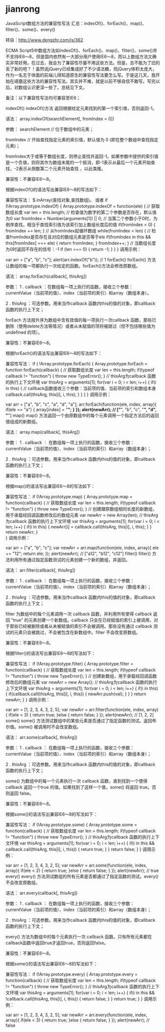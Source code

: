 # jianrong
JavaScript数组方法的兼容性写法 汇总：indexOf()、forEach()、map()、filter()、some()、every()

转自：http://www.dengzhr.com/js/362

ECMA Script5中数组方法如indexOf()、forEach()、map()、filter()、some()并不支持IE6～8，但是国内依然有一大部分用户使用IE6～8，而以上数组方法又确实非常好用。在过去，我会为了兼容性尽量不用这些方法。但是，总不能为了旧的丢了新的吧？！虽然说jQuery已经集成好了不少语法糖，但jQuery体积太庞大，作为一名志于体面的前端儿得知道原生的兼容性写法要怎么写。于是这几天，我开始在琢磨这些方法的兼容性写法。其实并不难，就是以前不够自信不敢写。写完以后，对数组认识更深一些了。总结见下文。

备注：以下兼容性写法均可兼容至IE6；

indexOf()
indexOf()方法 返回根据给定元素找到的第一个索引值，否则返回-1。

语法：
array.indexOf(searchElement[, fromIndex = 0])

参数：
searchElement // 位于数组中的元素；

fromIndex // 开始查找指定元素的索引值，默认值为 0 (即在整个数组中查找指定元素)；

fromIndex大于或等于数组长度，则停止查找并返回-1。如果参数中提供的索引值是一个负值，则将其作为数组末尾的一个抵消，即-1表示从最后一个元素开始查找，-2表示从倒数第二个元素开始查找 ，以此类推。

兼容性：不兼容IE6～8。

根据indexOf()的语法写出兼容IE6～8的写法如下：

兼容性写法：
$.inArray(查找对象,查找数组)。
或者
if (!Array.prototype.indexOf) {
    Array.prototype.indexOf = function(ele) {
        // 获取数组长度
        var len = this.length;
        // 检查值为数字的第二个参数是否存在，默认值为0
        var fromIndex = Number(arguments[1]) || 0;
        // 当第二个参数小于0时，为倒序查找，相当于查找索引值为该索引加上数组长度后的值
        if(fromIndex < 0) {
            fromIndex += len;
        }
        // 从fromIndex起循环数组
        while(fromIndex < len) {
            // 检查fromIndex是否存在且对应的数组元素是否等于ele
            if(fromIndex in this && this[fromIndex] === ele) {
                return fromIndex;
            }
            fromIndex++;
        }
        // 当数组长度为0时返回不存在的信号：-1
        if (len === 0) {
            return -1;
        }
    }
}
调用示例：

var arr = ["a", "b", "c"];
alert(arr.indexOf("b")); // 1
forEach()
forEach() 方法让数组的每一项都执行一次给定的函数。forEach()方法会修改原数组。

语法：
array.forEach(callback[, thisArg])

参数：
1 . callback ：在数组每一项上执行的函数，接收三个参数：
currentValue（当前项的值）、index（当前项的索引）和array（数组本身）。

2 . thisArg ：可选参数。用来当作callback 函数内this的值的对象，即callback 函数的执行上下文；

forEach 方法按升序为数组中含有效值的每一项执行一次callback 函数，那些已删除（使用delete方法等情况）或者从未赋值的项将被跳过（但不包括哪些值为 undefined 的项）。

兼容性：不兼容IE6～8。

根据forEach()的语法写出兼容IE6～8的写法如下：

兼容性写法：
if ( !Array.prototype.forEach) {
  Array.prototype.forEach = function forEach(callback) {
      // 获取数组长度
    var len = this.length;
    if(typeof callback != "function") {
        throw new TypeError();
    }
    // thisArg为callback 函数的执行上下文环境
    var thisArg = arguments[1];
    for(var i = 0; i < len; i++) {
        if(i in this) {
            // callback函数接收三个参数：当前项的值、当前项的索引和数组本身
            callback.call(thisArg, this[i], i, this);
        }
    }
  }
}
调用示例：

var arr = ["a", "b", "c", "a", "d", "a"];
arr.forEach(function(ele, index, array){
    if(ele == "a") {
        array[index] = "**";
    }
});
alert(newArr); // ["**", "b", "c", "**", "d", "**"]
map()
map() 方法返回一个由原数组中的每个元素调用一个指定方法后的返回值组成的新数组。

语法：
array.map(callback[, thisArg])

参数：
1 . callback ： 在数组每一项上执行的函数，接收三个参数：
currentValue（当前项的值）、index（当前项的索引）和array（数组本身）；

2 . thisArg ：可选参数。用来当作callback 函数内this的值的对象，即callback 函数的执行上下文；

兼容性：不兼容IE6～8。

根据map()的语法写出兼容IE6～8的写法如下：

兼容性写法：
if (!Array.prototype.map) {
  Array.prototype.map = function(callback) {
      // 获取数组长度
      var len = this.length;
      if(typeof callback != "function") {
          throw new TypeError();
      }
      // 创建跟原数组相同长度的新数组，用于承载经回调函数修改后的数组元素
      var newArr = new Array(len);
      // thisArg为callback 函数的执行上下文环境
      var thisArg = arguments[1];
      for(var i = 0; i < len; i++) {
          if(i in this) {
              newArr[i] = callback.call(thisArg, this[i], i, this);
          }
      }
      return newArr;
  }    
}
调用示例：

var arr = ["a", "b", "c"];
var newArr = arr.map(function(ele, index, array){
    ele += "12";
    return ele;
});
alert(newArr); // ["a12", "b12", "c12"]
filter()
filter() 方法利用所有通过指定函数测试的元素创建一个新的数组，并返回。

语法：
arr.filter(callback[, thisArg])

参数：
1 . callback ： 在数组每一项上执行的函数，接收三个参数：
currentValue（当前项的值）、index（当前项的索引）和array（数组本身）；

2 . thisArg ：可选参数。用来当作callback 函数内this的值的对象，即callback 函数的执行上下文；

filter 为数组中的每个元素调用一次 callback 函数，并利用所有使得 callback 返回 "true" 的元素创建一个新数组。callback 只会在已经赋值的索引上被调用，对于那些已经被删除或者从未被赋值的索引不会被调用。那些没有通过 callback 测试的元素只会被跳过，不会被包含在新数组中。filter 不会改变原数组。

兼容性：不兼容IE6～8。

根据filter()的语法写出兼容IE6～8的写法如下：

兼容性写法：
if (!Array.prototype.filter) {
    Array.prototype.filter = function(callback) {
      // 获取数组长度
      var len = this.length;
      if(typeof callback != "function") {
          throw new TypeError();
      }
      // 创建新数组，用于承载经回调函数修改后的数组元素
      var newArr = new Array();
      // thisArg为callback 函数的执行上下文环境
      var thisArg = arguments[1];
      for(var i = 0; i < len; i++) {
          if(i in this) {
              if(callback.call(thisArg, this[i], i, this)) {
                  newArr.push(val);
              }
          }
      }
      return newArr;
  }
}
调用示例：

var arr = [1, 2, 3, 4, 3, 2, 5];
var newArr = arr.filter(function(ele, index, array){
    if(ele < 3) {
        return true;
    }else {
        return false;
    }
});
alert(newArr); // [1, 2, 2]
some()
some() 方法测试数组中的某些元素是否通过了指定函数的测试。返回布尔值。some() 被调用时不会改变数组。

语法：
arr.some(callback[, thisArg])

参数：
1 . callback ： 在数组每一项上执行的函数，接收三个参数：
currentValue（当前项的值）、index（当前项的索引）和array（数组本身）；

2 . thisArg ：可选参数。用来当作callback 函数内this的值的对象，即callback 函数的执行上下文；

some() 为数组中的每一个元素执行一次 callback 函数，直到找到一个使得 callback 返回一个true 的值。如果找到了这样一个值，some() 将返回 true。否则返回 false。

兼容性：不兼容IE6～8。

根据some()的语法写出兼容IE6～8的写法如下：

兼容性写法：
if (!Array.prototype.some) {
  Array.prototype.some = function(callback) {
      // 获取数组长度
      var len = this.length;
      if(typeof callback != "function") {
          throw new TypeError();
      }
      // thisArg为callback 函数的执行上下文环境
      var thisArg = arguments[1];
      for(var i = 0; i < len; i++) {
          if(i in this && callback.call(thisArg, this[i], i, this)) {
              return true;
          }
      }
      return false;
  }
}
调用示例：

var arr = [1, 2, 3, 4, 3, 2, 5];
var newArr = arr.some(function(ele, index, array){
    if(ele < 2) {
        return true;
    }else {
        return false;
    }
});
alert(newArr); // true
every()
every() 方法测试数组的所有元素是否都通过了指定函数的测试。every() 不会改变原数组。

语法：
arr.every(callback[, thisArg])

参数：
1 . callback ： 在数组每一项上执行的函数，接收三个参数：
currentValue（当前项的值）、index（当前项的索引）和array（数组本身）；

2 . thisArg ：可选参数。用来当作callback 函数内this的值的对象，即callback 函数的执行上下文；

every() 方法为数组中的每个元素执行一次 callback 函数。只有所有元素都在callback函数中返回true才返回true，否则返回false。

兼容性：不兼容IE6～8。

根据some()的语法写出兼容IE6～8的写法如下：

兼容性写法：
if (!Array.prototype.every) {
  Array.prototype.every = function(callback) {
      // 获取数组长度
      var len = this.length;
      if(typeof callback != "function") {
          throw new TypeError();
      }
      // thisArg为callback 函数的执行上下文环境
      var thisArg = arguments[1];
      for(var i = 0; i < len; i++) {
          if(i in this && !callback.call(thisArg, this[i], i, this)) {
              return false;
          }
      }
      return true;
  }
}
调用示例：

var arr = [1, 2, 3, 4, 3, 2, 5];
var newArr = arr.every(function(ele, index, array){
    if(ele < 3) {
        return true;
    }else {
        return false;
    }
});
alert(newArr); // false
